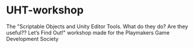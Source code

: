 # UHT-workshop
The "Scriptable Objects and Unity Editor Tools. What do they do? Are they useful?? Let’s Find Out!" workshop made for the Playmakers Game Development Society
